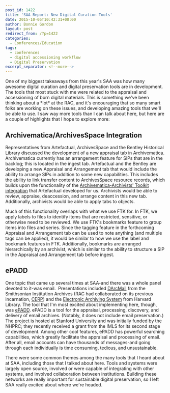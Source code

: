 ```yaml
---
post_id: 1422
title: 'SAA Report: New Digital Curation Tools'
date: 2015-10-05T10:42:31+00:00
author: Bonnie Gordon
layout: post
redirect_from: /?p=1422
categories:
  - Conferences/Education
tags:
  - conferences
  - digital accessioning workflow
  - Digital Preservation
excerpt_separator: <!--more-->
---
```

One of my biggest takeaways from this year's SAA was how many awesome digital curation and digital preservation tools are in development. The tools that most stuck with me were related to the appraisal and accessioning of born digital materials. This is something we've been thinking about a \*lot\* at the RAC, and it's encouraging that so many smart folks are working on these issues, and developing amazing tools that we'll be able to use. I saw way more tools than I can talk about here, but here are a couple of highlights that I hope to explore more:<!--more-->

## Archivematica/ArchivesSpace Integration

Representatives from Artefactual, ArchivesSpace and the Bentley Historical Library discussed the development of a new appraisal tab in Archivematica. Archivematica currently has an arrangement feature for SIPs that are in the backlog; this is located in the ingest tab. Artefactual and the Bentley are developing a new Appraisal and Arrangement tab that would include the ability to arrange SIPs in addition to some new capabilities. This includes the ability to link transfer content to ArchivesSpace resource records, which builds upon the functionality of the [Archivematica-Archivists' Toolkit integration](http://blog.rockarch.org/?p=1172) that Artefactual developed for us. Archivists would be able to review, appraise, deaccession, and arrange content in this new tab. Additionally, archivists would be able to apply tabs to objects.

Much of this functionality overlaps with what we use FTK for. In FTK, we apply labels to files to identify items that are restricted, sensitive, or otherwise need to be reviewed. We use FTK's bookmarks feature to group items into files and series. Since the tagging feature in the forthcoming Appraisal and Arrangement tab can be used to note anything (and multiple tags can be applied), it would be similar to how we use the label and bookmark features in FTK. Additionally, bookmarks are arranged hierarchically by an archivist, which is similar to the ability to structure a SIP in the Appraisal and Arrangement tab before ingest.

## ePADD

One topic that came up several times at SAA-and there was a whole panel devoted to it-was email.  Presentations included [DArcMail](http://siarchives.si.edu/blog/yes-we%E2%80%99re-still-talking-about-email) from the Smithsonian Institution Archives (RAC had collaborated on its previous incarnation, [CERP](http://siarchives.si.edu/cerp/)) and the [Electronic Archiving System](http://hul.harvard.edu/ois/systems/eas/) from Harvard Library. The tool that I'm most excited about implementing here, though, was [ePADD](https://github.com/ePADD/epadd). ePADD is a tool for the appraisal, processing, discovery, and delivery of email archives. (Notably, it does not include email preservation.) The project is hosted at Stanford University and was initially funded by the NHPRC; they recently received a grant from the IMLS for its second stage of development. Among other cool features, ePADD has powerful searching capabilities, which greatly facilitate the appraisal and processing of email. After all, email accounts can have thousands of messages-and going through each individually is time consuming, tedious, and unsustainable.

There were some common themes among the many tools that I heard about at SAA, including those that I talked about here. Tools and systems were largely open source, involved or were capable of integrating with other systems, and involved collaboration between institutions. Building these networks are really important for sustainable digital preservation, so I left SAA really excited about where we're headed.
